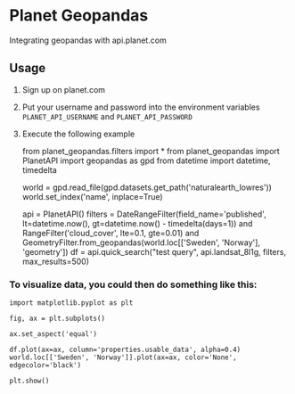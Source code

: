 # Planet Geopandas
Integrating geopandas with api.planet.com

## Usage

1) Sign up on planet.com
2) Put your username and password into the environment variables `PLANET_API_USERNAME` and `PLANET_API_PASSWORD`
3) Execute the following example


    from planet_geopandas.filters import *
    from planet_geopandas import PlanetAPI
    import geopandas as gpd
    from datetime import datetime, timedelta

    world = gpd.read_file(gpd.datasets.get_path('naturalearth_lowres'))
    world.set_index('name', inplace=True)
    
    api = PlanetAPI()
    filters = DateRangeFilter(field_name='published', lt=datetime.now(), gt=datetime.now() - timedelta(days=1)) and \
        RangeFilter('cloud_cover', lte=0.1, gte=0.01) and \
        GeometryFilter.from_geopandas(world.loc[['Sweden', 'Norway'], 'geometry'])
    df = api.quick_search("test query", api.landsat_8l1g, filters, max_results=500)

### To visualize data, you could then do something like this:

    import matplotlib.pyplot as plt

    fig, ax = plt.subplots()

    ax.set_aspect('equal')

    df.plot(ax=ax, column='properties.usable_data', alpha=0.4)
    world.loc[['Sweden', 'Norway']].plot(ax=ax, color='None', edgecolor='black')

    plt.show()
